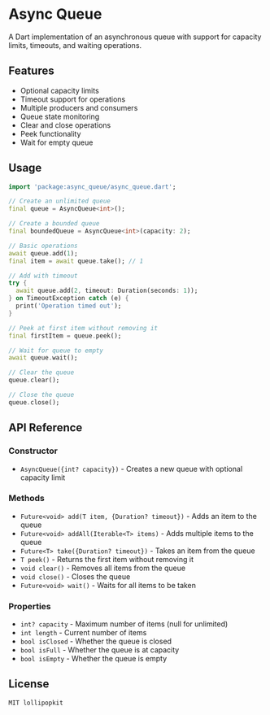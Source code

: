 # Async Queue

A Dart implementation of an asynchronous queue with support for capacity limits, timeouts, and waiting operations.

## Features

- Optional capacity limits
- Timeout support for operations
- Multiple producers and consumers
- Queue state monitoring
- Clear and close operations
- Peek functionality
- Wait for empty queue

## Usage

```dart
import 'package:async_queue/async_queue.dart';

// Create an unlimited queue
final queue = AsyncQueue<int>();

// Create a bounded queue
final boundedQueue = AsyncQueue<int>(capacity: 2);

// Basic operations
await queue.add(1);
final item = await queue.take(); // 1

// Add with timeout
try {
  await queue.add(2, timeout: Duration(seconds: 1));
} on TimeoutException catch (e) {
  print('Operation timed out');
}

// Peek at first item without removing it
final firstItem = queue.peek();

// Wait for queue to empty
await queue.wait();

// Clear the queue
queue.clear();

// Close the queue
queue.close();
```

## API Reference

### Constructor

- `AsyncQueue({int? capacity})` - Creates a new queue with optional capacity limit

### Methods

- `Future<void> add(T item, {Duration? timeout})` - Adds an item to the queue
- `Future<void> addAll(Iterable<T> items)` - Adds multiple items to the queue
- `Future<T> take({Duration? timeout})` - Takes an item from the queue
- `T peek()` - Returns the first item without removing it
- `void clear()` - Removes all items from the queue
- `void close()` - Closes the queue
- `Future<void> wait()` - Waits for all items to be taken

### Properties

- `int? capacity` - Maximum number of items (null for unlimited)
- `int length` - Current number of items
- `bool isClosed` - Whether the queue is closed
- `bool isFull` - Whether the queue is at capacity
- `bool isEmpty` - Whether the queue is empty

## License

```
MIT lollipopkit
```
